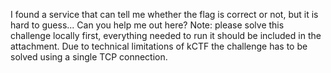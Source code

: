I found a service that can tell me whether the flag is correct or not, but it is hard to guess...
Can you help me out here?
Note: please solve this challenge locally first, everything needed to run it should be included
in the attachment.
Due to technical limitations of kCTF the challenge has to be solved using a single TCP connection.
